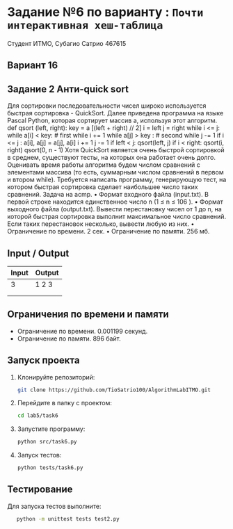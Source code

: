 # Задание №6 по варианту : `Почти интерактивная хеш-таблица`

Студент ИТМО, Субагио Сатрио 467615

## Вариант 16

## Задание 2 Анти-quick sort

Для сортировки последовательности чисел широко используется быстрая сортировка - QuickSort. Далее приведена программа на языке Pascal Python, которая
сортирует массив a, используя этот алгоритм.
def qsort (left, right):
key = a [(left + right) // 2]
i = left
j = right
while i <= j:
while a[i] < key: # first while
i += 1
while a[j] > key : # second while
j -= 1
if i <= j :
a[i], a[j] = a[j], a[i]
i += 1
j -= 1
if left < j:
qsort(left, j)
if i < right:
qsort(i, right)
qsort(0, n - 1)
Хотя QuickSort является очень быстрой сортировкой в среднем, существуют тесты, на которых она работает очень долго. Оценивать время работы алгоритма
будем числом сравнений с элементами массива (то есть, суммарным числом сравнений в первом и втором while). Требуется написать программу, генерирующую
тест, на котором быстрая сортировка сделает наибольшее число таких сравнений.
Задача на acmp.
• Формат входного файла (input.txt). В первой строке находится единственное число n (1 ≤ n ≤ 106
).
• Формат выходного файла (output.txt). Вывести перестановку чисел от 1 до
n, на которой быстрая сортировка выполнит максимальное число сравнений.
Если таких перестановок несколько, вывести любую из них.
• Ограничение по времени. 2 сек.
• Ограничение по памяти. 256 мб.

## Input / Output

| Input | Output |
| ----- | ------ |
| 3     | 1 2 3  |
|       |        |
|       |        |

## Ограничения по времени и памяти

- Ограничение по времени. 0.001199 секунд.
- Ограничение по памяти. 896 байт.

## Запуск проекта

1. Клонируйте репозиторий:
   ```bash
   git clone https://github.com/TioSatrio100/AlgorithmLabITMO.git
   ```
2. Перейдите в папку с проектом:
   ```bash
   cd lab5/task6
   ```
3. Запустите программу:

   ```bash
   python src/task6.py
   ```

4. Запуск тестов:
   ```bash
   python tests/task6.py
   ```

## Тестирование

Для запуска тестов выполните:

```bash
   python -m unittest tests test2.py
```
